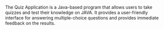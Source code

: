 The Quiz Application is a Java-based program that allows users to take quizzes and test their knowledge on JAVA. It provides a user-friendly interface for answering multiple-choice questions and provides immediate feedback on the results.
